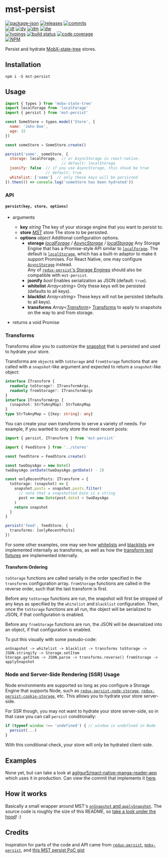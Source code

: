 # mst-persist

<!-- releases / versioning -->
[![package-json](https://img.shields.io/github/package-json/v/agilgur5/mst-persist.svg)](https://npmjs.org/package/mst-persist)
[![releases](https://img.shields.io/github/tag-pre/agilgur5/mst-persist.svg)](https://github.com/agilgur5/mst-persist/releases)
[![commits](https://img.shields.io/github/commits-since/agilgur5/mst-persist/v0.1.3.svg)](https://github.com/agilgur5/mst-persist/commits/master)
<br><!-- downloads -->
[![dt](https://img.shields.io/npm/dt/mst-persist.svg)](https://npmjs.org/package/mst-persist)
[![dy](https://img.shields.io/npm/dy/mst-persist.svg)](https://npmjs.org/package/mst-persist)
[![dm](https://img.shields.io/npm/dm/mst-persist.svg)](https://npmjs.org/package/mst-persist)
[![dw](https://img.shields.io/npm/dw/mst-persist.svg)](https://npmjs.org/package/mst-persist)
<br><!-- status / activity -->
[![typings](https://img.shields.io/npm/types/mst-persist.svg)](https://github.com/agilgur5/mst-persist/blob/master/src/index.ts)
[![build status](https://img.shields.io/travis/agilgur5/mst-persist/master.svg)](https://travis-ci.org/agilgur5/mst-persist)
[![code coverage](https://img.shields.io/codecov/c/gh/agilgur5/mst-persist/master.svg)](https://codecov.io/gh/agilgur5/mst-persist)
<br>
[![NPM](https://nodei.co/npm/mst-persist.png?downloads=true&downloadRank=true&stars=true)](https://npmjs.org/package/mst-persist)

Persist and hydrate [MobX-state-tree](https://github.com/mobxjs/mobx-state-tree) stores.

## Installation

`npm i -S mst-persist`

## Usage

```javascript
import { types } from 'mobx-state-tree'
import localForage from 'localForage'
import { persist } from 'mst-persist'

const SomeStore = types.model('Store', {
  name: 'John Doe',
  age: 32
})

const someStore = SomeStore.create()

persist('some', someStore, {
  storage: localForage,  // or AsyncStorage in react-native.
                         // default: localStorage
  jsonify: false  // if you use AsyncStorage, this shoud be true
                  // default: true
  whitelist: ['name']  // only these keys will be persisted
}).then(() => console.log('someStore has been hydrated'))

```

### API

#### `persist(key, store, options)`

- arguments
  - **key** *string* The key of your storage engine that you want to persist to.
  - **store** *[MST](https://github.com/mobxjs/mobx-state-tree) store* The store to be persisted.
  - **options** *object* Additional configuration options.
    - **storage** *[localForage](https://github.com/localForage/localForage) / [AsyncStorage](https://github.com/react-native-community/async-storage) / [localStorage](https://developer.mozilla.org/en-US/docs/Web/API/Window/localStorage)*
      Any Storage Engine that has a Promise-style API similar to [`localForage`](https://github.com/localForage/localForage).
      The default is [`localStorage`](https://developer.mozilla.org/en-US/docs/Web/API/Window/localStorage), which has a built-in adaptor to make it support Promises.
      For React Native, one may configure [`AsyncStorage`](https://github.com/react-native-community/async-storage) instead.
      <br>
      Any of [`redux-persist`'s Storage Engines](https://github.com/rt2zz/redux-persist#storage-engines) should also be compatible with `mst-persist`.
    - **jsonify** *bool* Enables serialization as JSON (default: `true`).
    - **whitelist** *Array\<string\>* Only these keys will be persisted (defaults to all keys).
    - **blacklist** *Array\<string\>* These keys will not be persisted (defaults to all keys).
    - **transforms** *Array\<[Transform](#transforms)\>* [Transforms](#transforms) to apply to snapshots on the way to and from storage.

- returns a void Promise

### Transforms

Transforms allow you to customize the [snapshot](https://github.com/mobxjs/mobx-state-tree#snapshots) that is persisted and used to hydrate your store.

Transforms are `object`s with `toStorage` and `fromStorage` functions that are called with a `snapshot`-like argument and expected to return a `snapshot`-like object:

```typescript
interface ITransform {
  readonly toStorage?: ITransformArgs,
  readonly fromStorage?: ITransformArgs
}
interface ITransformArgs {
  (snapshot: StrToAnyMap): StrToAnyMap
}
type StrToAnyMap = {[key: string]: any}
```

You can create your own transforms to serve a variety of needs.
For example, if you wanted to only store the most recent posts:

```typescript
import { persist, ITransform } from 'mst-persist'

import { FeedStore } from '../stores'

const feedStore = FeedStore.create()

const twoDaysAgo = new Date()
twoDaysAgo.setDate(twoDaysAgo.getDate() - 2)

const onlyRecentPosts: ITransform = {
  toStorage: (snapshot) => {
    snapshot.posts = snapshot.posts.filter(
      // note that a snapshotted Date is a string
      post => new Date(post.date) > twoDaysAgo
    )
    return snapshot
  }
}

persist('feed', feedStore, {
  transforms: [onlyRecentPosts]
})
```

For some other examples, one may see how [whitelists](https://github.com/agilgur5/mst-persist/blob/9ba76aaf455f42e249dc855d66349351148a17da/src/whitelistTransform.ts#L7-L12) and [blacklists](https://github.com/agilgur5/mst-persist/blob/9ba76aaf455f42e249dc855d66349351148a17da/src/blacklistTransform.ts#L7-L12) are implemented internally as transforms, as well as how the [transform test fixtures](https://github.com/agilgur5/mst-persist/blob/d3aa4476f92a087c882dccf8530a37096d8c64ed/test/fixtures.ts#L19-L34) are implemented internally.

#### Transform Ordering

`toStorage` functions are called serially in the order specified in the `transforms` configuration array.
`fromStorage` functions are called in the reverse order, such that the last transform is first.

Before any `toStorage` functions are run, the snapshot will first be stripped of any keys as specified by the `whitelist` and `blacklist` configuration.
Then, once the `toStorage` functions are all run, the object will be serialized to JSON, if that configuration is enabled.

Before any `fromStorage` functions are run, the JSON will be deserialized into an object, if that configuration is enabled.

To put this visually with some pseudo-code:

```text
onSnapshot -> whitelist -> blacklist -> transforms toStorage -> JSON.stringify -> Storage.setItem
Storage.getItem -> JSON.parse -> transforms.reverse() fromStorage -> applySnapshot
```

### Node and Server-Side Rendering (SSR) Usage

Node environments are supported so long as you configure a Storage Engine that supports Node, such as [`redux-persist-node-storage`](https://github.com/pellejacobs/redux-persist-node-storage), [`redux-persist-cookie-storage`](https://github.com/abersager/redux-persist-cookie-storage), etc.
This allows you to hydrate your store server-side.

For SSR though, you may not want to hydrate your store server-side, so in that case you can call `persist` conditionally:

```javascript
if (typeof window !== 'undefined') { // window is undefined in Node
  persist(...)
}
```

With this conditional check, your store will only be hydrated client-side.

## Examples

None yet, but can take a look at [agilgur5/react-native-manga-reader-app](https://github.com/agilgur5/react-native-manga-reader-app) which uses it in production.
Can view the commit that implements it [here](https://github.com/agilgur5/react-native-manga-reader-app/pull/2/commits/286725f417d321f25d16ee3858b0e7e6b7886e77).

## How it works

Basically a small wrapper around MST's [`onSnapshot` and `applySnapshot`](https://github.com/mobxjs/mobx-state-tree#snapshots).
The source code is roughly the size of this README, so [take a look under the hood](https://github.com/agilgur5/mst-persist/tree/master/src)! :)

## Credits

Inspiration for parts of the code and API came from [`redux-persist`](https://github.com/rt2zz/redux-persist), [`mobx-persist`](https://github.com/pinqy520/mobx-persist), and [this MST persist PoC gist](https://gist.github.com/benjick/c48dd2db575e79c7b0b1043de4556ebc)
